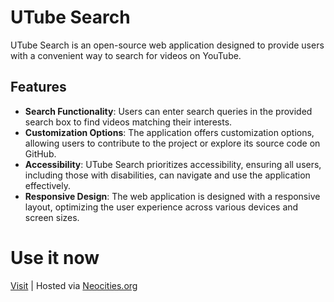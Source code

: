 # UTube Search

UTube Search is an open-source web application designed to provide users with a convenient way to search for videos on YouTube.

## Features

- **Search Functionality**: Users can enter search queries in the provided search box to find videos matching their interests.
- **Customization Options**: The application offers customization options, allowing users to contribute to the project or explore its source code on GitHub.
- **Accessibility**: UTube Search prioritizes accessibility, ensuring all users, including those with disabilities, can navigate and use the application effectively.
- **Responsive Design**: The web application is designed with a responsive layout, optimizing the user experience across various devices and screen sizes.

# Use it now

[Visit](https://duffin.neocities.org/utubesearch/home) | Hosted via [Neocities.org](https://neocities.org/site/duffin)
